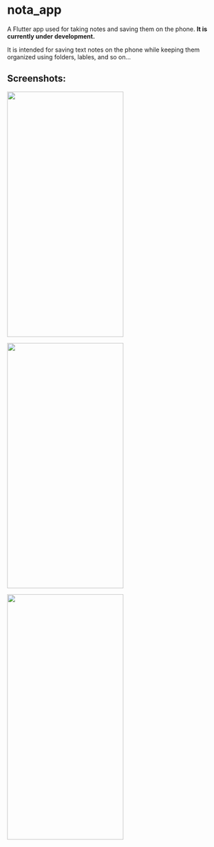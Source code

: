 # nota_app
A Flutter app used for taking notes and saving them on the phone. 
**It is currently under development.**

It is intended for saving text notes on the phone while keeping them organized using folders, lables, and so on...



## Screenshots:

<img src="https://github.com/itsmosalah/nota/assets/88220582/5a50c581-cb4d-4b18-95f1-747a42f69f0e"  width="270" 
height="570">

<img src="https://github.com/itsmosalah/nota/assets/88220582/beb2eddc-9eaa-4507-93ab-c074382cb262"  width="270" 
height="570">

<img src="https://github.com/itsmosalah/nota/assets/88220582/0dc218e1-0f9e-4082-b877-329addcb4b22"  width="270" 
height="570">

